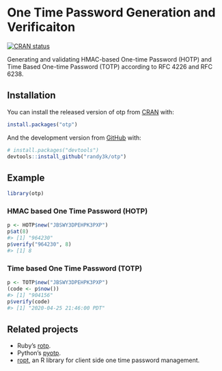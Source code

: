 <!-- README.md is generated from README.Rmd. Please edit that file -->

# One Time Password Generation and Verificaiton

<!-- badges: start -->

[![CRAN status](https://www.r-pkg.org/badges/version/otp)](https://CRAN.R-project.org/package=otp)
<!-- badges: end -->

Generating and validating HMAC-based One-time Password (HOTP)
and Time Based One-time Password (TOTP) according to RFC 4226 and RFC 6238.

## Installation

You can install the released version of otp from [CRAN](https://CRAN.R-project.org) with:

``` r
install.packages("otp")
```

And the development version from [GitHub](https://github.com/) with:

``` r
# install.packages("devtools")
devtools::install_github("randy3k/otp")
```

## Example

``` r
library(otp)
```

### HMAC based One Time Password (HOTP)

``` r
p <- HOTP$new("JBSWY3DPEHPK3PXP")
p$at(8)
#> [1] "964230"
p$verify("964230", 8)
#> [1] 8
```

### Time based One Time Password (TOTP)

``` r
p <- TOTP$new("JBSWY3DPEHPK3PXP")
(code <- p$now())
#> [1] "904156"
p$verify(code)
#> [1] "2020-04-25 21:46:00 PDT"
```

## Related projects

  - Ruby’s [rotp](https://github.com/mdp/rotp).
  - Python’s [pyotp](https://github.com/pyauth/pyotp).
  - [ropt](https://github.com/wrathematics/rotp), an R library for client side one time password management.
